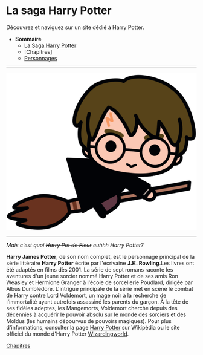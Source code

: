# La saga Harry Potter
>
Découvrez et naviguez sur un site dédié à Harry Potter.
* **Sommaire**
  * [La Saga Harry Potter](https://github.com/ChloeBED/Harry-Potter/blob/dd93c5801cb7e20a4156e28525688684d00c40ec/La%20Saga%20Harry%20Potter.md)
  * [Chapitres]
  * [Personnages](https://github.com/ChloeBED/Harry-Potter/blob/d69397703b7629a2ed3a09b4697b28c5e32b3f2a/Personnages.md)
* * * 
![imageHP](https://github.com/ChloeBED/Harry-Potter/blob/main/pngwing.com.png)
* * *
>
*Mais c'est quoi ~~Harry Pot de Fleur~~ euhhh Harry Potter?*
>
**Harry James Potter**, de son nom complet, est le personnage principal de la série littéraire **Harry Potter** écrite par l'écrivaine **J.K. Rowling**.Les livres ont été adaptés en films dès 2001. La série de sept romans raconte les aventures d'un jeune sorcier nommé Harry Potter et de ses amis Ron Weasley et Hermione Granger à l'école de sorcellerie Poudlard, dirigée par Albus Dumbledore. L'intrigue principale de la série met en scène le combat de Harry contre Lord Voldemort, un mage noir à la recherche de l'immortalité ayant autrefois assassiné les parents du garçon. À la tête de ses fidèles adeptes, les Mangemorts, Voldemort cherche depuis des décennies à acquérir le pouvoir absolu sur le monde des sorciers et des Moldus (les humains dépourvus de pouvoirs magiques). 
Pour plus d'informations, consulter la page [Harry Potter](https://fr.wikipedia.org/wiki/Harry_Potter) sur Wikipédia ou le site officiel du monde d'Harry Potter [Wizardingworld](https://www.wizardingworld.com). 
> 
[Chapitres](https://github.com/ChloeBED/Harry-Potter/blob/028fb5077a64899b5f7f09d035d350d1fe8fada0/Chapitres.md)
> 
> 

